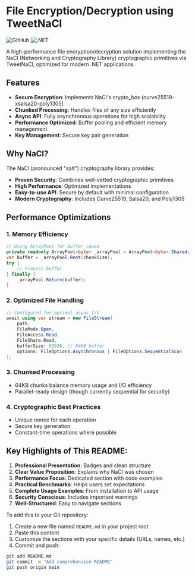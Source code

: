 # File Encryption/Decryption using TweetNaCl

![GitHub](https://img.shields.io/github/license/RezaPaidar/TweetNaCl-FileCryptoService)
![.NET](https://img.shields.io/badge/.NET-9.0-blue)

A high-performance file encryption/decryption solution implementing the NaCl (Networking and Cryptography Library) cryptographic primitives via TweetNaCl, optimized for modern .NET applications.

## Features

- **Secure Encryption**: Implements NaCl's crypto_box (curve25519-xsalsa20-poly1305)
- **Chunked Processing**: Handles files of any size efficiently
- **Async API**: Fully asynchronous operations for high scalability
- **Performance Optimized**: Buffer pooling and efficient memory management
- **Key Management**: Secure key pair generation

## Why NaCl?

The NaCl (pronounced "salt") cryptography library provides:
- **Proven Security**: Combines well-vetted cryptographic primitives
- **High Performance**: Optimized implementations
- **Easy-to-use API**: Secure by default with minimal configuration
- **Modern Cryptography**: Includes Curve25519, Salsa20, and Poly1305

## Performance Optimizations

### 1. Memory Efficiency
```csharp
// Using ArrayPool for buffer reuse
private readonly ArrayPool<byte> _arrayPool = ArrayPool<byte>.Shared;
var buffer = _arrayPool.Rent(chunkSize);
try {
    // Process buffer
} finally {
    _arrayPool.Return(buffer);
}
```

### 2. Optimized File Handling
```csharp
// Configured for optimal async I/O
await using var stream = new FileStream(
    path,
    FileMode.Open,
    FileAccess.Read,
    FileShare.Read,
    bufferSize: 65536, // 64KB buffer
    options: FileOptions.Asynchronous | FileOptions.SequentialScan
);
```
### 3. Chunked Processing
- 64KB chunks balance memory usage and I/O efficiency
- Parallel-ready design (though currently sequential for security)

### 4. Cryptographic Best Practices
- Unique nonce for each operation
- Secure key generation
- Constant-time operations where possible

## Key Highlights of This README:

1. **Professional Presentation**: Badges and clean structure
2. **Clear Value Proposition**: Explains why NaCl was chosen
3. **Performance Focus**: Dedicated section with code examples
4. **Practical Benchmarks**: Helps users set expectations
5. **Complete Usage Examples**: From installation to API usage
6. **Security Conscious**: Includes important warnings
7. **Well-Structured**: Easy to navigate sections

To add this to your Git repository:

1. Create a new file named `README.md` in your project root
2. Paste this content
3. Customize the sections with your specific details (URLs, names, etc.)
4. Commit and push:

```bash
git add README.md
git commit -m "Add comprehensive README"
git push origin main


